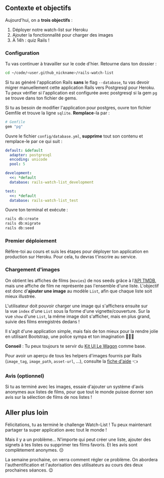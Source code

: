 ## Contexte et objectifs

Aujourd'hui, on a **trois objectifs** :

1. Déployer notre watch-list sur Heroku
2. Ajouter la fonctionnalité pour charger des images
3. À 14h : quiz Rails !

### Configuration

Tu vas continuer à travailler sur le code d'hier. Retourne dans ton dossier :

```bash
cd ~/code/<user.github_nickname>/rails-watch-list
```

Si tu as généré l'application Rails **sans** le flag `--database`, tu vas devoir migrer manuellement cette application Rails vers Postgresql pour Heroku. Tu peux vérifier si l'application est configurée avec postgresql si la gem `pg` se trouve dans ton fichier de gems.

Si tu as besoin de modifier l'application pour postgres, ouvre ton fichier Gemfile et trouve la ligne `sqlite`. **Remplace**-la par :

```ruby
# Gemfile
gem "pg"
```

Ouvre le fichier `config/database.yml`, **supprime** tout son contenu et remplace-le par ce qui suit :

```yaml
default: &default
  adapter: postgresql
  encoding: unicode
  pool: 5

development:
  <<: *default
  database: rails-watch-list_development

test:
  <<: *default
  database: rails-watch-list_test
```

Ouvre ton terminal et exécute :

```bash
rails db:create
rails db:migrate
rails db:seed
```

### Premier déploiement

Réfère-toi au cours et suis les étapes pour déployer ton application en production sur Heroku. Pour cela, tu devras t'inscrire au service.

### Chargement d'images

On obtient les affiches de films (`movies`) de nos seeds grâce à l'[API TMDB](https://developers.themoviedb.org/3), mais une affiche de film ne représente pas l'ensemble d'une liste. L'objectif est donc d'**ajouter une image** au modèle `List`, afin que chaque liste soit mieux illustrée.

L'utilisateur doit pouvoir charger une image qui s'affichera ensuite sur la vue `index` d'une `List` sous la forme d'une vignette/couverture. Sur la vue `show` d'une `List`, la même image doit s'afficher, mais en plus grand, suivie des films enregistrés dedans !

Il s'agit d'une application simple, mais fais de ton mieux pour la rendre jolie en utilisant Bootstrap, une police sympa et ton imagination 🎨😊🎨

**Conseil** : Tu peux toujours te servir du [Kit UI Le Wagon](https://uikit.lewagon.com/) comme base.

Pour avoir un aperçu de tous les helpers d'images fournis par Rails (`image_tag`, `image_path`, `asset-url`, ...), consulte la [fiche d'aide](https://kitt.lewagon.com/knowledge/cheatsheets/rails_image_helpers) 👈

### Avis (optionnel)

Si tu as terminé avec les images, essaie d'ajouter un système d'avis anonymes aux listes de films, pour que tout le monde puisse donner son avis sur la sélection de films de nos listes !


## Aller plus loin
Félicitations, tu as terminé le challenge Watch-List ! Tu peux maintenant partager ta super application avec tout le monde !

Mais il y a un problème... N'importe qui peut créer une liste, ajouter des signets à tes listes ou supprimer tes films favoris. Et les avis sont complètement anonymes. 😔

La semaine prochaine, on verra comment régler ce problème. On abordera l'authentification et l'autorisation des utilisateurs au cours des deux prochaines séances. 😉
